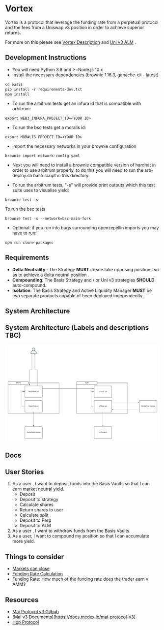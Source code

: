 # Vortex
Vortex is a protocol that leverage the funding rate from a perpetual protocol and the fees from a Uniswap v3 position in order to achieve superior returns.

For more on this please see [Vortex Description](https://docs.google.com/document/u/1/d/1pU-ORN8N2z-U6BjOJRtOa2KEJgqdzrut45aq8O-plaA/edit?usp=sharing) and [Uni v3 ALM](https://docs.google.com/document/d/1IIK2xUQMWHrkthN0GlPCh3TPwchzi0Xi5BY6pLR1qnU/edit) .

## Development Instructions

* You will need Python 3.8 and >=Node.js 10.x
* Install the necessary dependencies (brownie 1.16.3, ganache-cli - latest)

```
cd basis
pip install -r requirements-dev.txt
npm install
```
* To run the arbitrum tests get an infura id that is compatible with arbitrum:
```
export WEB3_INFURA_PROJECT_ID=<YOUR ID>
```
* To run the bsc tests get a moralis id:
```
export MORALIS_PROJECT_ID=<YOUR ID>
```
* import the necessary networks in your brownie configuration
```
brownie import network-config.yaml
```
* Next you will need to install a brownie compatible version of hardhat in order to use arbitrum properly, to do this you will need to run the arb-deploy.sh bash script in this directory.

* To run the arbitrum tests, "-s" will provide print outputs which this test suite uses to visualise yield:
```
brownie test -s
```
To run the bsc tests
```
brownie test -s --network=bsc-main-fork
```
* Optional: if you run into bugs surrounding openzepellin imports you may have to run:
```
npm run clone-packages
```
## Requirements

* **Delta Neutrality** : The Strategy **MUST** create take opposing positions so as to achieve a delta neutral position .
* **Compounding**: The Basis Strategy and / or Uni v3 strategies **SHOULD** auto-compound.
* **Isolation**: The Basis Strategy and Active Liquidity Manager **MUST** be two separate products capable of been deployed independently.

## System Architecture 

## System Architecture (Labels and descriptions TBC)

![UniSwap ALM](images/Basis%202.0.png)

## Docs


## User Stories 

1) As a user , I want to deposit funds into the Basis Vaults so that I can earn market neutral yield.
   * Deposit
   * Deposit to strategy
   * Calculate shares
   * Return shares to user
   * Calculate split
   * Deposit to Perp
   * Deposit to ALM
2) As a user , I want to withdraw funds from the Basis Vaults.
3) As a user, I want to compound my position so that I can accumulate more yield.

## Things to consider

* [Markets can close](https://github.com/mcdexio/mai-protocol-v3/blob/b7846a06969f2eeb61dcdcf6da15acfb19b3c038/contracts/module/TradeModule.sol#L119) 
* [Funding Rate Calculation](https://github.com/mcdexio/mai-protocol-v3/blob/b7846a06969f2eeb61dcdcf6da15acfb19b3c038/contracts/module/PerpetualModule.sol#L300-L324)
* Funding Rate: How much of the funding rate does the trader earn v AMM?

## Resources

* [Mai Protocol v3 Github](https://github.com/mcdexio/mai-protocol-v3/tree/b7846a06969f2eeb61dcdcf6da15acfb19b3c038)
* [Mai v3 Documents][https://docs.mcdex.io/mai-protocol-v3]
* [Hop Protocol](https://github.com/hop-protocol/contracts/blob/master/contracts/bridges/L2_Bridge.sol)
